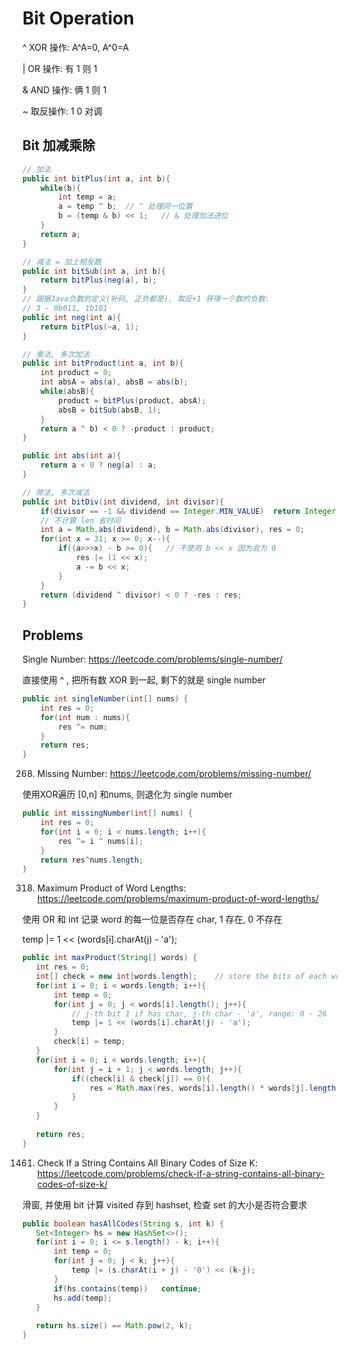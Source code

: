 # Bit Operation

^ XOR 操作: A^A=0,  A^0=A

| OR 操作: 有 1 则 1

& AND 操作: 俩 1 则 1

~ 取反操作: 1 0 对调

## Bit 加减乘除
```java
// 加法
public int bitPlus(int a, int b){
    while(b){
        int temp = a;
        a = temp ^ b;  // ^ 处理同一位置
        b = (temp & b) << 1;   // & 处理加法进位
    }
    return a;
}

// 减法 = 加上相反数
public int bitSub(int a, int b){
    return bitPlus(neg(a), b);
}
// 跟据Java负数的定义(补码, 正负都是), 取反+1 获得一个数的负数: 
// 3 - 0b011, 1b101
public int neg(int a){
    return bitPlus(~a, 1);
}

// 乘法, 多次加法
public int bitProduct(int a, int b){
    int product = 0;
    int absA = abs(a), absB = abs(b);
    while(absB){
        product = bitPlus(product, absA);
        absB = bitSub(absB, 1);
    }
    return a ^ b) < 0 ? -product : product;
}

public int abs(int a){
    return a < 0 ? neg(a) : a;
}

// 除法, 多次减法
public int bitDiv(int dividend, int divisor){
    if(divisor == -1 && dividend == Integer.MIN_VALUE)  return Integer.MAX_VALUE;
    // 不计算 len 省时间
    int a = Math.abs(dividend), b = Math.abs(divisor), res = 0;
    for(int x = 31; x >= 0; x--){
        if((a>>>x) - b >= 0){   // 不使用 b << x 因为会为 0 
            res |= (1 << x);
            a -= b << x;
        }
    }
    return (dividend ^ divisor) < 0 ? -res : res;
}
```

## Problems
Single Number: https://leetcode.com/problems/single-number/

直接使用 ^ , 把所有数 XOR 到一起, 剩下的就是 single number

```java
public int singleNumber(int[] nums) {
    int res = 0;
    for(int num : nums){
        res ^= num;
    }
    return res;
}
```
268. Missing Number: https://leetcode.com/problems/missing-number/

使用XOR遍历 [0,n] 和nums, 则退化为 single number

```java
public int missingNumber(int[] nums) {
    int res = 0;
    for(int i = 0; i < nums.length; i++){
        res ^= i ^ nums[i];
    }
    return res^nums.length;
}
```

318. Maximum Product of Word Lengths: https://leetcode.com/problems/maximum-product-of-word-lengths/

使用 OR 和 int 记录 word 的每一位是否存在 char, 1 存在, 0 不存在

temp |= 1 << (words[i].charAt(j) - 'a');

```java
public int maxProduct(String[] words) {
   int res = 0;
   int[] check = new int[words.length];    // store the bits of each word
   for(int i = 0; i < words.length; i++){
       int temp = 0;
       for(int j = 0; j < words[i].length(); j++){
           // j-th bit 1 if has char, j-th char - 'a', range: 0 - 26
           temp |= 1 << (words[i].charAt(j) - 'a');
       }
       check[i] = temp;
   }
   for(int i = 0; i < words.length; i++){
       for(int j = i + 1; j < words.length; j++){
           if((check[i] & check[j]) == 0){
               res = Math.max(res, words[i].length() * words[j].length());
           }
       }
   }
   
   return res;
}
```

1461. Check If a String Contains All Binary Codes of Size K: https://leetcode.com/problems/check-if-a-string-contains-all-binary-codes-of-size-k/

滑窗, 并使用 bit 计算 visited 存到 hashset, 检查 set 的大小是否符合要求

```java
public boolean hasAllCodes(String s, int k) {
   Set<Integer> hs = new HashSet<>();
   for(int i = 0; i <= s.length() - k; i++){
       int temp = 0;
       for(int j = 0; j < k; j++){
           temp |= (s.charAt(i + j) - '0') << (k-j);
       }
       if(hs.contains(temp))   continue;
       hs.add(temp);
   }
   
   return hs.size() == Math.pow(2, k);
}
```